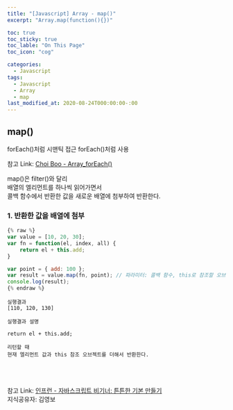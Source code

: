```yaml
---
title: "[Javascript] Array - map()"
excerpt: "Array.map(function(){})"

toc: true
toc_sticky: true
toc_lable: "On This Page"
toc_icon: "cog"

categories:
  - Javascript
tags:
  - Javascript
  - Array
  - map
last_modified_at: 2020-08-24T000:00:00-:00
---
```


## map()

forEach()처럼 시맨틱 접근
forEach()처럼 사용

참고 Link: [Choi Boo - Array_forEach()][linkcb]<br />

[linkcb]: https://qnrjs42.github.io/javascript/Array_ForEach/ "Go"

map()은 filter()와 달리<br />
배열의 엘리먼트를 하나씩 읽어가면서<br />
콜백 함수에서 반환한 값을 새로운 배열에 첨부하여 반환한다.

### 1. 반환한 값을 배열에 첨부

```javascript
{% raw %}
var value = [10, 20, 30];
var fn = function(el, index, all) {
	return el + this.add;
}

var point = { add: 100 };
var result = value.map(fn, point); // 파라미터: 콜백 함수, this로 참조할 오브젝트
console.log(result);
{% endraw %}
```

```
실행결과
[110, 120, 130]
```

```
실행결과 설명

return el + this.add;

리턴할 때
현재 엘리먼트 값과 this 참조 오브젝트를 더해서 반환한다.
```

<br /><br /><br />
참고 Link: [인프런 - 자바스크립트 비기너: 튼튼한 기본 만들기][link]<br />
지식공유자: 김영보

[link]: https://www.inflearn.com/course/%EC%9E%90%EB%B0%94%EC%8A%A4%ED%81%AC%EB%A6%BD%ED%8A%B8-%EB%B9%84%EA%B8%B0%EB%84%88 "Go"
